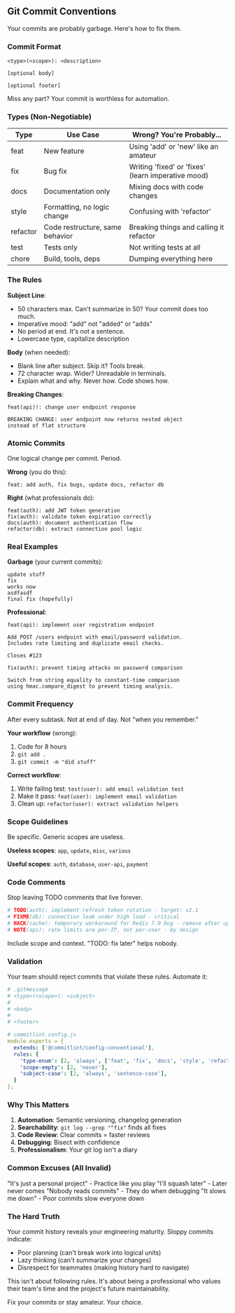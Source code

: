 ## Git Commit Conventions

Your commits are probably garbage. Here's how to fix them.

### Commit Format

```
<type>(<scope>): <description>

[optional body]

[optional footer]
```

Miss any part? Your commit is worthless for automation.

### Types (Non-Negotiable)

| Type | Use Case | Wrong? You're Probably... |
|------|----------|---------------------------|
| feat | New feature | Using 'add' or 'new' like an amateur |
| fix | Bug fix | Writing 'fixed' or 'fixes' (learn imperative mood) |
| docs | Documentation only | Mixing docs with code changes |
| style | Formatting, no logic change | Confusing with 'refactor' |
| refactor | Code restructure, same behavior | Breaking things and calling it refactor |
| test | Tests only | Not writing tests at all |
| chore | Build, tools, deps | Dumping everything here |

### The Rules

**Subject Line**:
- 50 characters max. Can't summarize in 50? Your commit does too much.
- Imperative mood: "add" not "added" or "adds"
- No period at end. It's not a sentence.
- Lowercase type, capitalize description

**Body** (when needed):
- Blank line after subject. Skip it? Tools break.
- 72 character wrap. Wider? Unreadable in terminals.
- Explain what and why. Never how. Code shows how.

**Breaking Changes**:
```
feat(api)!: change user endpoint response

BREAKING CHANGE: user endpoint now returns nested object
instead of flat structure
```

### Atomic Commits

One logical change per commit. Period.

**Wrong** (you do this):
```
feat: add auth, fix bugs, update docs, refactor db
```

**Right** (what professionals do):
```
feat(auth): add JWT token generation
fix(auth): validate token expiration correctly  
docs(auth): document authentication flow
refactor(db): extract connection pool logic
```

### Real Examples

**Garbage** (your current commits):
```
update stuff
fix
works now
asdfasdf
final fix (hopefully)
```

**Professional**:
```
feat(api): implement user registration endpoint

Add POST /users endpoint with email/password validation.
Includes rate limiting and duplicate email checks.

Closes #123
```

```
fix(auth): prevent timing attacks on password comparison

Switch from string equality to constant-time comparison
using hmac.compare_digest to prevent timing analysis.
```

### Commit Frequency

After every subtask. Not at end of day. Not "when you remember."

**Your workflow** (wrong):
1. Code for 8 hours
2. `git add .`
3. `git commit -m "did stuff"`

**Correct workflow**:
1. Write failing test: `test(user): add email validation test`
2. Make it pass: `feat(user): implement email validation`
3. Clean up: `refactor(user): extract validation helpers`

### Scope Guidelines

Be specific. Generic scopes are useless.

**Useless scopes**: `app`, `update`, `misc`, `various`

**Useful scopes**: `auth`, `database`, `user-api`, `payment`

### Code Comments

Stop leaving TODO comments that live forever.

```python
# TODO(auth): implement refresh token rotation - target: v2.1
# FIXME(db): connection leak under high load - critical
# HACK(cache): temporary workaround for Redis 7.0 bug - remove after upgrade
# NOTE(api): rate limits are per-IP, not per-user - by design
```

Include scope and context. "TODO: fix later" helps nobody.

### Validation

Your team should reject commits that violate these rules. Automate it:

```yaml
# .gitmessage
# <type>(<scope>): <subject>
#
# <body>
#
# <footer>

# commitlint.config.js
module.exports = {
  extends: ['@commitlint/config-conventional'],
  rules: {
    'type-enum': [2, 'always', ['feat', 'fix', 'docs', 'style', 'refactor', 'test', 'chore']],
    'scope-empty': [2, 'never'],
    'subject-case': [2, 'always', 'sentence-case'],
  }
};
```

### Why This Matters

1. **Automation**: Semantic versioning, changelog generation
2. **Searchability**: `git log --grep "^fix"` finds all fixes
3. **Code Review**: Clear commits = faster reviews
4. **Debugging**: Bisect with confidence
5. **Professionalism**: Your git log isn't a diary

### Common Excuses (All Invalid)

"It's just a personal project" - Practice like you play
"I'll squash later" - Later never comes
"Nobody reads commits" - They do when debugging
"It slows me down" - Poor commits slow everyone down

### The Hard Truth

Your commit history reveals your engineering maturity. Sloppy commits indicate:
- Poor planning (can't break work into logical units)
- Lazy thinking (can't summarize your changes)  
- Disrespect for teammates (making history hard to navigate)

This isn't about following rules. It's about being a professional who values their team's time and the project's future maintainability.

Fix your commits or stay amateur. Your choice.
